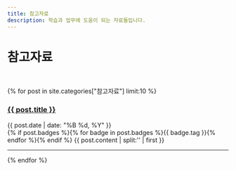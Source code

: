 ```yaml
---
title: 참고자료
description: 학습과 업무에 도움이 되는 자료들입니다.
---
```


# 참고자료

<br>

{% for post in site.categories["참고자료"] limit:10 %}
   <div class="post-preview">
   <h3> <a href="{{ site.baseurl }}{{ post.url }}"><b>{{ post.title }}</b></a> </h3>
   <span class="post-date">{{ post.date | date: "%B %d, %Y" }}</span><br>
   {% if post.badges %}{% for badge in post.badges %}<span class="badge badge-{{ badge.type }}">{{ badge.tag }}</span>{% endfor %}{% endif %}
   {{ post.content | split:'<!--more-->' | first }}
   <hr>
{% endfor %}
